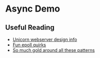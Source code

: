 # Async Demo


## Useful Reading

* [Unicorn webserver design info](https://yhbt.net/unicorn/DESIGN.html)
* [Fun epoll quirks](https://medium.com/@copyconstruct/the-method-to-epolls-madness-d9d2d6378642)
* [So much gold around all these patterns](https://luminousmen.com/post/asynchronous-programming-blocking-and-non-blocking)
